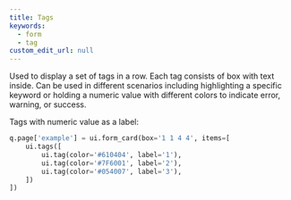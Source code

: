 ```yaml
---
title: Tags
keywords:
  - form
  - tag
custom_edit_url: null
---
```


Used to display a set of tags in a row. Each tag consists of box with text inside.
Can be used in different scenarios including highlighting a specific keyword or holding a numeric value with different colors to indicate error, warning, or success.

Tags with numeric value as a label:

```py
q.page['example'] = ui.form_card(box='1 1 4 4', items=[
    ui.tags([
        ui.tag(color='#610404', label='1'),
        ui.tag(color='#7F6001', label='2'),
        ui.tag(color='#054007', label='3'),
    ])
])
```
